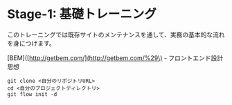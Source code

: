 # Stage-1: 基礎トレーニング

このトレーニングでは既存サイトのメンテナンスを通して、実務の基本的な流れを身につけます。



\[BEM\]\([http://getbem.com/](http://getbem.com/%29\) - フロントエンド設計思想



```
git clone <自分のリポジトリURL>
cd <自分のプロジェクトディレクトリ>
git flow init -d
```



